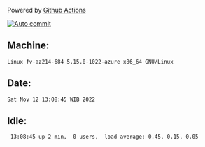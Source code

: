Powered by [Github Actions](https://github.com/features/actions)

[![Auto commit](https://github.com/hiage/workstation/workflows/Auto%20commit/badge.svg)](https://github.com/hiage/workstation/actions?query=workflow%3A%22Auto+commit%22)

## Machine:
```
Linux fv-az214-684 5.15.0-1022-azure x86_64 GNU/Linux
```
## Date:
```
Sat Nov 12 13:08:45 WIB 2022
```
## Idle:
```
 13:08:45 up 2 min,  0 users,  load average: 0.45, 0.15, 0.05
```
